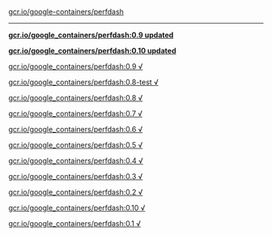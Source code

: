 [gcr.io/google-containers/perfdash](https://hub.docker.com/r/sqeven/perfdash/tags/) 

----
**[gcr.io/google_containers/perfdash:0.9 updated](https://hub.docker.com/r/sqeven/perfdash/tags/)**

**[gcr.io/google_containers/perfdash:0.10 updated](https://hub.docker.com/r/sqeven/perfdash/tags/)**

[gcr.io/google_containers/perfdash:0.9 √](https://hub.docker.com/r/sqeven/perfdash/tags/)

[gcr.io/google_containers/perfdash:0.8-test √](https://hub.docker.com/r/sqeven/perfdash/tags/)

[gcr.io/google_containers/perfdash:0.8 √](https://hub.docker.com/r/sqeven/perfdash/tags/)

[gcr.io/google_containers/perfdash:0.7 √](https://hub.docker.com/r/sqeven/perfdash/tags/)

[gcr.io/google_containers/perfdash:0.6 √](https://hub.docker.com/r/sqeven/perfdash/tags/)

[gcr.io/google_containers/perfdash:0.5 √](https://hub.docker.com/r/sqeven/perfdash/tags/)

[gcr.io/google_containers/perfdash:0.4 √](https://hub.docker.com/r/sqeven/perfdash/tags/)

[gcr.io/google_containers/perfdash:0.3 √](https://hub.docker.com/r/sqeven/perfdash/tags/)

[gcr.io/google_containers/perfdash:0.2 √](https://hub.docker.com/r/sqeven/perfdash/tags/)

[gcr.io/google_containers/perfdash:0.10 √](https://hub.docker.com/r/sqeven/perfdash/tags/)

[gcr.io/google_containers/perfdash:0.1 √](https://hub.docker.com/r/sqeven/perfdash/tags/)

